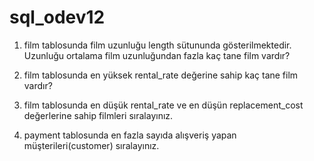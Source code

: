 # sql_odev12

1. film tablosunda film uzunluğu length sütununda gösterilmektedir. Uzunluğu ortalama film uzunluğundan fazla kaç tane film vardır?

2. film tablosunda en yüksek rental_rate değerine sahip kaç tane film vardır?

3. film tablosunda en düşük rental_rate ve en düşün replacement_cost değerlerine sahip filmleri sıralayınız.

4. payment tablosunda en fazla sayıda alışveriş yapan müşterileri(customer) sıralayınız.

